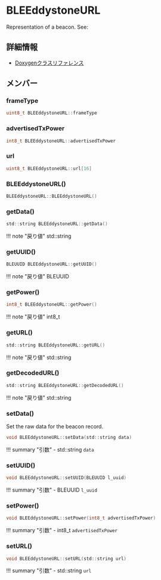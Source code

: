 # BLEEddystoneURL

Representation of a beacon. See: 

## 詳細情報

- [Doxygenクラスリファレンス](https://lang-ship.com/reference/ESP32/latest/class_b_l_e_eddystone_u_r_l.html)

## メンバー

###  frameType

```c
uint8_t BLEEddystoneURL::frameType
```


###  advertisedTxPower

```c
int8_t BLEEddystoneURL::advertisedTxPower
```


###  url

```c
uint8_t BLEEddystoneURL::url[16]
```


### BLEEddystoneURL()



```c
BLEEddystoneURL::BLEEddystoneURL()
```



### getData()



```c
std::string BLEEddystoneURL::getData()
```

!!! note "戻り値"
	std::string



### getUUID()



```c
BLEUUID BLEEddystoneURL::getUUID()
```

!!! note "戻り値"
	BLEUUID



### getPower()



```c
int8_t BLEEddystoneURL::getPower()
```

!!! note "戻り値"
	int8_t



### getURL()



```c
std::string BLEEddystoneURL::getURL()
```

!!! note "戻り値"
	std::string



### getDecodedURL()



```c
std::string BLEEddystoneURL::getDecodedURL()
```

!!! note "戻り値"
	std::string



### setData()


Set the raw data for the beacon record. 
```c
void BLEEddystoneURL::setData(std::string data)
```

!!! summary "引数"
	- std::string `data` 



### setUUID()



```c
void BLEEddystoneURL::setUUID(BLEUUID l_uuid)
```

!!! summary "引数"
	- BLEUUID `l_uuid` 



### setPower()



```c
void BLEEddystoneURL::setPower(int8_t advertisedTxPower)
```

!!! summary "引数"
	- int8_t `advertisedTxPower` 



### setURL()



```c
void BLEEddystoneURL::setURL(std::string url)
```

!!! summary "引数"
	- std::string `url` 



